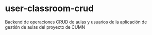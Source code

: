 # user-classroom-crud
Backend de operaciones CRUD de aulas y usuarios de la aplicación de gestión de aulas del proyecto de CUMN
